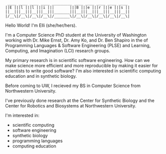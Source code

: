 ```
 ____ ____ ____ ____ _________ ____ ____ ____ ____ ____ 
||E |||l |||l |||i |||       |||B |||e |||r |||e |||s ||
||__|||__|||__|||__|||_______|||__|||__|||__|||__|||__||
|/__\|/__\|/__\|/__\|/_______\|/__\|/__\|/__\|/__\|/__\|
```

Hello World!
I'm Elli (she/her/hers).

I'm a Computer Science PhD student at
the University of Washington working
with Dr. Mike Ernst, Dr. Amy Ko, and Dr.
Ben Shapiro in the of Programming
Languages & Software Engineering (PLSE)
and Learning, Computing, and Imagination
(LCI) research groups.

My primary research is in scientific 
software engineering. How can we make
science more efficient and more reproducible
by making it easier for scientists to write
good software? I'm also interested in
scientific computing education and in
synthetic biology.

Before coming to UW, I recieved my BS
in Computer Science from Northwestern
University.

I've previously done research at the
Center for Synthetic Biology and the
Center for Robotics and Biosystems
at Northwestern University.

I'm interested in:

- scientific computing
- software engineering
- synthetic biology
- programming languages
- computing education

